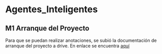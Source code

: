# Agentes_Inteligentes
## M1 Arranque del Proyecto

Para que se puedan realizar anotaciones, se subió la documentación de arranque del proyecto a drive.
En enlace se encuentra [aquí](https://docs.google.com/document/d/1hSYdbLSYxeTWsYlIF8S13aXXUVqT0RQBSdEk0j8mTxg/edit?usp=sharing)

